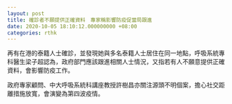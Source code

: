 ```yaml
---
layout: post
title: 確診者不願提供正確資料　專家稱影響防疫促當局跟進
date: 2020-10-05 18:10:12.000000000 +08:00
categories: rthk
---
```


再有在港的泰籍人士確診，並發現她與多名泰籍人士居住在同一地點，呼吸系統專科醫生梁子超認為，政府部門應該跟進相關人士情況，又指若有人不願意提供正確資料，會影響防疫工作。

政府專家顧問、中大呼吸系統科講座教授許樹昌亦關注源頭不明個案，擔心社交距離措施放寬，會演變為第四波疫情。
